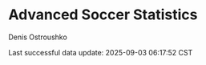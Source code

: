 # Advanced Soccer Statistics
Denis Ostroushko

<!-- gfm -->

Last successful data update: 2025-09-03 06:17:52 CST
